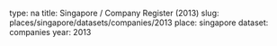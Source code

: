 type: na
title: Singapore / Company Register (2013)
slug: places/singapore/datasets/companies/2013
place: singapore
dataset: companies
year: 2013

